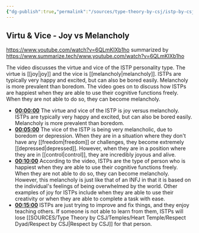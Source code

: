 ```yaml
---
{"dg-publish":true,"permalink":"/sources/type-theory-by-csj/istp-by-csj/","created":"","updated":""}
---
```



## Virtu & Vice - Joy vs Melancholy
https://www.youtube.com/watch?v=6QLmKIXb1ho
summarized by https://www.summarize.tech/www.youtube.com/watch?v=6QLmKIXb1ho

The video discusses the virtue and vice of the ISTP personality type. The virtue is [[joy\|joy]] and the vice is [[melancholy\|melancholy]]. ISTPs are typically very happy and excited, but can also be bored easily. Melancholy is more prevalent than boredom. The video goes on to discuss how ISTPs are happiest when they are able to use their cognitive functions freely. When they are not able to do so, they can become melancholy.

-   **[00:00:00](https://www.youtube.com/watch?v=6QLmKIXb1ho&t=0)** The virtue and vice of the ISTP is joy versus melancholy. ISTPs are typically very happy and excited, but can also be bored easily. Melancholy is more prevalent than boredom.
-   **[00:05:00](https://www.youtube.com/watch?v=6QLmKIXb1ho&t=300)** The vice of the ISTP is being very melancholic, due to boredom or depression. When they are in a situation where they don't have any [[freedom\|freedom]] or challenges, they become extremely [[depressed\|depressed]]. However, when they are in a position where they are in [[control\|control]], they are incredibly joyous and alive.
-   **[00:10:00](https://www.youtube.com/watch?v=6QLmKIXb1ho&t=600)** According to the video, ISTPs are the type of person who is happiest when they are able to use their cognitive functions freely. When they are not able to do so, they can become melancholy. However, this melancholy is just like that of an INFJ in that it is based on the individual's feelings of being overwhelmed by the world. Other examples of joy for ISTPs include when they are able to use their creativity or when they are able to complete a task with ease.
-   **[00:15:00](https://www.youtube.com/watch?v=6QLmKIXb1ho&t=900)** ISTPs are just trying to improve and fix things, and they enjoy teaching others. If someone is not able to learn from them, ISTPs will lose [[SOURCES/Type Theory by CSJ/Temples/Heart Temple/Respect Dyad/Respect by CSJ\|Respect by CSJ]] for that person.